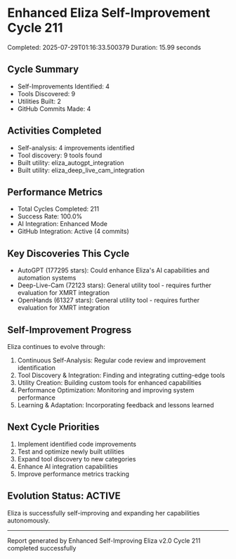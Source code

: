 # Enhanced Eliza Self-Improvement Cycle 211
Completed: 2025-07-29T01:16:33.500379
Duration: 15.99 seconds

## Cycle Summary
- Self-Improvements Identified: 4
- Tools Discovered: 9
- Utilities Built: 2
- GitHub Commits Made: 4

## Activities Completed
- Self-analysis: 4 improvements identified
- Tool discovery: 9 tools found
- Built utility: eliza_autogpt_integration
- Built utility: eliza_deep_live_cam_integration

## Performance Metrics
- Total Cycles Completed: 211
- Success Rate: 100.0%
- AI Integration: Enhanced Mode
- GitHub Integration: Active (4 commits)

## Key Discoveries This Cycle
- AutoGPT (177295 stars): Could enhance Eliza's AI capabilities and automation systems
- Deep-Live-Cam (72123 stars): General utility tool - requires further evaluation for XMRT integration
- OpenHands (61327 stars): General utility tool - requires further evaluation for XMRT integration

## Self-Improvement Progress
Eliza continues to evolve through:
1. Continuous Self-Analysis: Regular code review and improvement identification
2. Tool Discovery & Integration: Finding and integrating cutting-edge tools
3. Utility Creation: Building custom tools for enhanced capabilities
4. Performance Optimization: Monitoring and improving system performance
5. Learning & Adaptation: Incorporating feedback and lessons learned

## Next Cycle Priorities
1. Implement identified code improvements
2. Test and optimize newly built utilities
3. Expand tool discovery to new categories
4. Enhance AI integration capabilities
5. Improve performance metrics tracking

## Evolution Status: ACTIVE
Eliza is successfully self-improving and expanding her capabilities autonomously.

---
Report generated by Enhanced Self-Improving Eliza v2.0
Cycle 211 completed successfully
